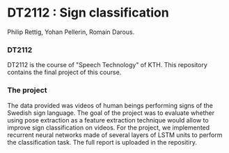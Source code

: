 # DT2112 : Sign classification
Philip Rettig, Yohan Pellerin, Romain Darous.

### DT2112
DT2112 is the course of "Speech Technology" of KTH. This repository contains the final project of this course.

### The project
The data provided was videos of human beings performing signs of the Swedish sign language. The goal of the project was to evaluate whether using pose extraction as a feature extraction technique would allow to improve sign classification on videos.
For the project, we implemented recurrent neural networks made of several layers of LSTM units to perform the classification task. The full report is uploaded in the repositiry.
